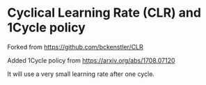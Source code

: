 # Cyclical Learning Rate (CLR) and 1Cycle policy

Forked from https://github.com/bckenstler/CLR

Added 1Cycle policy from https://arxiv.org/abs/1708.07120

It will use a very small learning rate after one cycle.
